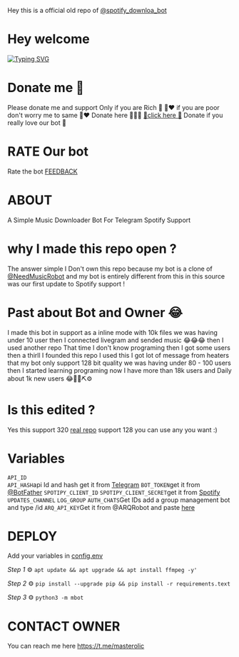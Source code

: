 Hey this is a official old  repo of [@spotify_downloa_bot](https://t.me/Spotify_downloa_bot)

# Hey welcome 
[![Typing SVG](https://readme-typing-svg.herokuapp.com/?lines=Welcome+to+Spotify+Downloa+bot)](https://git.io/typing-svg)

# Donate me 🍪
Please donate me and support  Only  if you are Rich 🥺 🤑❤️ if you are poor don't worry me to same 🥺❤️
Donate here 🤩🤩🤩 [🤩click here 🤩](https://www.buymeacoffee.com/Masterolic)
Donate if you really love our bot 🥰

# RATE Our bot 
Rate the bot [FEEDBACK](https://t.me/dailychannelsbot?start=spotify_downloa_bot)

# ABOUT
A Simple Music Downloader Bot For Telegram Spotify Support
# why I made this repo open ?
The answer simple I Don't own this repo because my bot is a clone of [@NeedMusicRobot](https://t.me/NeedMusicRobot) and my bot
is entirely different from this in this source was our first update to Spotify support !
# Past about Bot and Owner 😂
I made this bot in support as a inline mode with 10k files we was having under 10 user then I connected livegram and sended music 😂😂😂 then I used another repo That time I don't know programing then I got some users then a thirll I founded this repo I used this I got lot of message from heaters that my bot only support 128 bit quality we was having under 80 - 100 users then I started learning programing now I have more than 18k users and Daily about 1k new users 😂💞🥳⛏️⚙️
# Is this edited ? 

Yes this support 320 [real repo](https://github.com/rozari0/NeedMusicRobot) support 128 you can use any you want :)


# Variables

`API_ID`  
`API_HASH`api Id and hash get it from  [Telegram](https://my.telegram.org)
`BOT_TOKEN`get it from [@BotFather](https://t.me/BotFather)
`SPOTIPY_CLIENT_ID`
`SPOTIPY_CLIENT_SECRET`get it from [Spotify](https://developers.spotify.com)
`UPDATES_CHANNEL`
`LOG_GROUP`
`AUTH_CHATS`Get IDs add a group management bot and type /id
`ARQ_API_KEY`Get it from @ARQRobot and paste [here](https://github.com/Masterolic/Spotify-Downloader/blob/38dcc1788a55542ae6ef686f78e644f312faefde/mbot/__init__.py#L61)
# DEPLOY

Add your variables in [config.env](https://github.com/Masterolic/Spotify-repo/blob/4d98480ec837325d38eedd20886a748c5d6fa598/config.env#L12)

*Step 1* ⚙️ `apt update && apt upgrade && apt install ffmpeg -y' `

*Step 2* ⚙️ `pip install --upgrade pip && pip install -r requirements.text`

*Step 3* ⚙️ `python3 -m mbot`


# CONTACT OWNER 

You can reach me here https://t.me/masterolic
